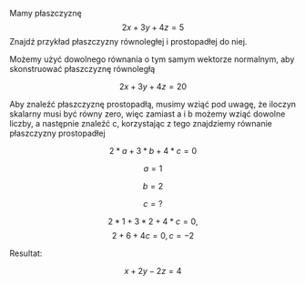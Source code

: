 Mamy płaszczyznę $$ 2x + 3y + 4z = 5$$ Znajdź przykład płaszczyzny równoległej i prostopadłej do niej.


Możemy użyć dowolnego równania o tym samym wektorze normalnym, aby skonstruować płaszczyznę równoległą

$$
2x+3y+4z = 20
$$

Aby znaleźć płaszczyznę prostopadłą, musimy wziąć pod uwagę, że iloczyn skalarny musi być równy zero, więc zamiast a i b możemy wziąć dowolne liczby, a następnie znaleźć c, korzystając z tego znajdziemy równanie płaszczyzny prostopadłej

$$
2*a+3*b+4*c = 0
$$

$$
a = 1
$$

$$
b = 2
$$

$$
c = ?
$$

$$
2*1+3*2+4*c=0, 
$$
$$
2+6+4c=0, c = -2
$$

Resultat:

$$
x+2y-2z=4
$$